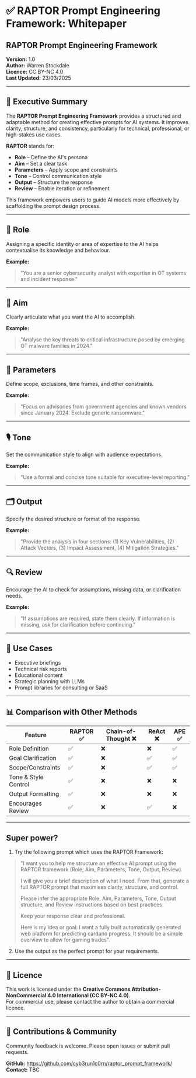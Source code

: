 # ✅ RAPTOR Prompt Engineering Framework: Whitepaper

## RAPTOR Prompt Engineering Framework

**Version:** 1.0  
**Author:** Warren Stockdale  
**Licence:** CC BY-NC 4.0  
**Last Updated:** 23/03/2025 

---

## 🚀 Executive Summary

The **RAPTOR Prompt Engineering Framework** provides a structured and adaptable method for creating effective prompts for AI systems. It improves clarity, structure, and consistency, particularly for technical, professional, or high-stakes use cases.

**RAPTOR** stands for:

- **Role** – Define the AI's persona  
- **Aim** – Set a clear task  
- **Parameters** – Apply scope and constraints  
- **Tone** – Control communication style  
- **Output** – Structure the response  
- **Review** – Enable iteration or refinement  

This framework empowers users to guide AI models more effectively by scaffolding the prompt design process.

---

## 🧠 Role

Assigning a specific identity or area of expertise to the AI helps contextualise its knowledge and behaviour.

**Example:**  
> "You are a senior cybersecurity analyst with expertise in OT systems and incident response."

---

## 🎯 Aim

Clearly articulate what you want the AI to accomplish.

**Example:**  
> "Analyse the key threats to critical infrastructure posed by emerging OT malware families in 2024."

---

## 📐 Parameters

Define scope, exclusions, time frames, and other constraints.

**Example:**  
> "Focus on advisories from government agencies and known vendors since January 2024. Exclude generic ransomware."

---

## 🎙️ Tone

Set the communication style to align with audience expectations.

**Example:**  
> "Use a formal and concise tone suitable for executive-level reporting."

---

## 🗂️ Output

Specify the desired structure or format of the response.

**Example:**  
> "Provide the analysis in four sections: (1) Key Vulnerabilities, (2) Attack Vectors, (3) Impact Assessment, (4) Mitigation Strategies."

---

## 🔍 Review

Encourage the AI to check for assumptions, missing data, or clarification needs.

**Example:**  
> "If assumptions are required, state them clearly. If information is missing, ask for clarification before continuing."

---

## 🧩 Use Cases

- Executive briefings  
- Technical risk reports  
- Educational content  
- Strategic planning with LLMs  
- Prompt libraries for consulting or SaaS  

---

## 📊 Comparison with Other Methods

| Feature               | RAPTOR ✅ | Chain-of-Thought ❌ | ReAct ❌ | APE ✅ |
|-----------------------|-----------|----------------------|----------|--------|
| Role Definition       | ✅        | ❌                   | ❌       | ✅     |
| Goal Clarification    | ✅        | ❌                   | ✅       | ✅     |
| Scope/Constraints     | ✅        | ❌                   | ✅       | ✅     |
| Tone & Style Control  | ✅        | ❌                   | ❌       | ❌     |
| Output Formatting     | ✅        | ❌                   | ❌       | ❌     |
| Encourages Review     | ✅        | ❌                   | ✅       | ❌     |

---

## Super power?

1. Try the following prompt which uses the RAPTOR Framework:

> "I want you to help me structure an effective AI prompt using the RAPTOR framework (Role, Aim, Parameters, Tone, Output, Review).
> 
> I will give you a brief description of what I need. From that, generate a full RAPTOR prompt that maximises clarity, structure, and control.
> 
> Please infer the appropriate Role, Aim, Parameters, Tone, Output structure, and Review instructions based on best practices.
> 
> Keep your response clear and professional.
> 
> Here is my idea or goal: I want a fully built automatically generated web platform for predicting cardano progress. It should be a simple overview to allow for gaming trades".

2. Use the output as the perfect prompt for your requirements.

---

## 📄 Licence

This work is licensed under the **Creative Commons Attribution-NonCommercial 4.0 International (CC BY-NC 4.0)**.  
For commercial use, please contact the author to obtain a commercial licence.

---

## 🤝 Contributions & Community

Community feedback is welcome. Please open issues or submit pull requests.

**GitHub:** https://github.com/cyb3run1c0rn/raptor_prompt_framework/
**Contact:** TBC
